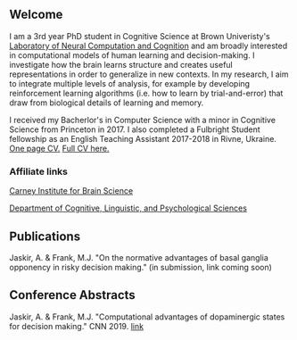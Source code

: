 ## Welcome

I am a 3rd year PhD student in Cognitive Science at Brown Univeristy's [Laboratory of Neural Computation and Cognition](https://www.lnccbrown.com/) and am broadly interested in computational models of human learning and decision-making. I investigate how the brain learns structure and creates useful representations in order to generalize in new contexts.  In my research, I aim to integrate multiple levels of analysis, for example by developing reinforcement learning algorithms (i.e. how to learn by trial-and-error) that draw from biological details of learning and memory.

I received my Bacherlor's in Computer Science with a minor in Cognitive Science from Princeton in 2017. I also completed a Fulbright Student fellowship as an English Teaching Assistant 2017-2018 in Rivne, Ukraine. 
[One page CV.](/files/Jaskir_CV_onepage.jpg)
[Full CV here.](/files/Jaskir_CV.jpg)

### Affiliate links
[Carney Institute for Brain Science](https://www.brown.edu/carney/node/1)

[Department of Cognitive, Linguistic, and Psychological Sciences](https://www.brown.edu/academics/cognitive-linguistic-psychological-sciences/home)

## Publications

Jaskir, A. & Frank, M.J. 	"On the normative advantages of basal ganglia opponency in risky decision making." (in submission, link coming soon)

## Conference Abstracts

Jaskir, A. & Frank, M.J. 	"Computational advantages of dopaminergic states for decision making." CNN 2019. [link](https://ccneuro.org/2019/Papers/ViewPapers.asp?PaperNum=1390)
